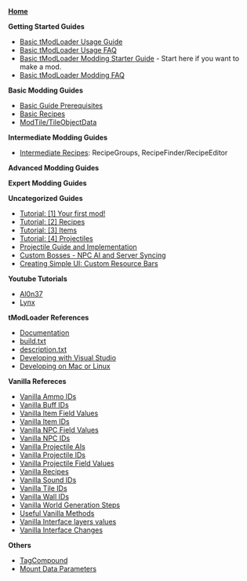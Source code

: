 [**Home**](https://github.com/bluemagic123/tModLoader/wiki/Home)

**Getting Started Guides**
- [Basic tModLoader Usage Guide](https://github.com/bluemagic123/tModLoader/wiki/Basic-tModLoader-Usage-Guide)
- [Basic tModLoader Usage FAQ](https://github.com/bluemagic123/tModLoader/wiki/Basic-tModLoader-Usage-FAQ)
- [Basic tModLoader Modding Starter Guide](https://github.com/bluemagic123/tModLoader/wiki/Basic-tModLoader-Modding-Guide) - Start here if you want to make a mod.
- [Basic tModLoader Modding FAQ](https://github.com/bluemagic123/tModLoader/wiki/Basic-tModLoader-Modding-FAQ)

**Basic Modding Guides**
- [Basic Guide Prerequisites](https://github.com/bluemagic123/tModLoader/wiki/Basic-Prerequisites)
- [Basic Recipes](https://github.com/bluemagic123/tModLoader/wiki/Basic-Recipes)
- [ModTile/TileObjectData](https://forums.terraria.org/index.php?threads/1-3-tmodloader-a-modding-api.23726/page-239#post-840809)

**Intermediate Modding Guides**
- [Intermediate Recipes](https://github.com/bluemagic123/tModLoader/wiki/Intermediate-Recipes): RecipeGroups, RecipeFinder/RecipeEditor

**Advanced Modding Guides**

**Expert Modding Guides**

**Uncategorized Guides**
- [Tutorial: [1] Your first mod!](https://forums.terraria.org/index.php?threads/tutorial-1-your-first-mod.44817/)
- [Tutorial: [2] Recipes](https://forums.terraria.org/index.php?threads/tutorial-2-recipes.44822/)
- [Tutorial: [3] Items](https://forums.terraria.org/index.php?threads/tutorial-3-items.44842/)
- [Tutorial: [4] Projectiles](https://forums.terraria.org/index.php?threads/tutorial-4-projectiles.44857/)
- [Projectile Guide and Implementation](https://forums.terraria.org/index.php?threads/tutorial-projectile-guide-and-implementation-tmodloader-edition.40062/)
- [Custom Bosses - NPC AI and Server Syncing](https://forums.terraria.org/index.php?threads/tutorial-custom-bosses-npc-ai-and-server-syncing.10474/)
- [Creating Simple UI: Custom Resource Bars](https://forums.terraria.org/index.php?threads/tutorial-creating-simple-ui-custom-resource-bars.53417/)

**Youtube Tutorials**
- [Al0n37](https://www.youtube.com/user/Al0n37/videos)
- [Lynx](https://www.youtube.com/playlist?list=PLYaXRYIpx67Hc3JJ3ZcCbzYwDAko9Q_lJ)

**tModLoader References**

- [Documentation](http://bluemagic123.github.io/tModLoader/html/index.html)
- [build.txt](https://github.com/bluemagic123/tModLoader/wiki/build.txt)
- [description.txt](https://github.com/bluemagic123/tModLoader/wiki/description.txt)
- [Developing with Visual Studio](https://github.com/bluemagic123/tModLoader/wiki/Developing-with-Visual-Studio)
- [Developing on Mac or Linux](https://forums.terraria.org/index.php?threads/1-3-tmodloader-a-modding-api.23726/page-526#post-1001200)

**Vanilla Refereces**

- [Vanilla Ammo IDs](https://github.com/bluemagic123/tModLoader/wiki/Vanilla-Ammo-IDs)
- [Vanilla Buff IDs](https://github.com/bluemagic123/tModLoader/wiki/Vanilla-Buff-IDs)
- [Vanilla Item Field Values](https://github.com/bluemagic123/tModLoader/wiki/Vanilla-Item-Field-Values)
- [Vanilla Item IDs](https://github.com/bluemagic123/tModLoader/wiki/Vanilla-Item-IDs)
- [Vanilla NPC Field Values](https://github.com/bluemagic123/tModLoader/wiki/Vanilla-NPC-Field-Values)
- [Vanilla NPC IDs](https://github.com/bluemagic123/tModLoader/wiki/Vanilla-NPC-IDs)
- [Vanilla Projectile AIs](https://github.com/bluemagic123/tModLoader/wiki/Vanilla-Projectile-AIs)
- [Vanilla Projectile IDs](https://github.com/bluemagic123/tModLoader/wiki/Vanilla-Projectile-IDs)
- [Vanilla Projectile Field Values](https://github.com/bluemagic123/tModLoader/wiki/Vanilla-Projectile-Field-Values)
- [Vanilla Recipes](http://bit.ly/TerrariaVanillaRecipes)
- [Vanilla Sound IDs](https://github.com/bluemagic123/tModLoader/wiki/Vanilla-Sound-IDs)
- [Vanilla Tile IDs](https://github.com/bluemagic123/tModLoader/wiki/Vanilla-Tile-IDs)
- [Vanilla Wall IDs](https://github.com/bluemagic123/tModLoader/wiki/Vanilla-Wall-IDs)
- [Vanilla World Generation Steps](https://github.com/bluemagic123/tModLoader/wiki/Vanilla-World-Generation-Steps)
- [Useful Vanilla Methods](https://github.com/bluemagic123/tModLoader/wiki/Useful-Vanilla-Methods)
- [Vanilla Interface layers values](https://github.com/bluemagic123/tModLoader/wiki/Vanilla-Interface-layers-values)
- [Vanilla Interface Changes](https://github.com/bluemagic123/tModLoader/wiki/Vanilla-Class-Changes)

**Others**

- [TagCompound](https://github.com/bluemagic123/tModLoader/wiki/TagCompound)
- [Mount Data Parameters](https://github.com/bluemagic123/tModLoader/wiki/MountDataParameters)